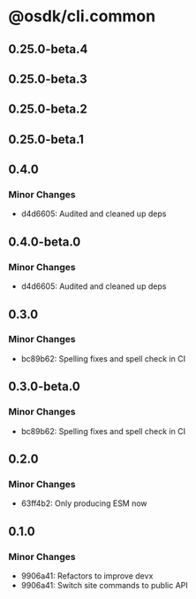 # @osdk/cli.common

## 0.25.0-beta.4

## 0.25.0-beta.3

## 0.25.0-beta.2

## 0.25.0-beta.1

## 0.4.0

### Minor Changes

- d4d6605: Audited and cleaned up deps

## 0.4.0-beta.0

### Minor Changes

- d4d6605: Audited and cleaned up deps

## 0.3.0

### Minor Changes

- bc89b62: Spelling fixes and spell check in CI

## 0.3.0-beta.0

### Minor Changes

- bc89b62: Spelling fixes and spell check in CI

## 0.2.0

### Minor Changes

- 63ff4b2: Only producing ESM now

## 0.1.0

### Minor Changes

- 9906a41: Refactors to improve devx
- 9906a41: Switch site commands to public API
